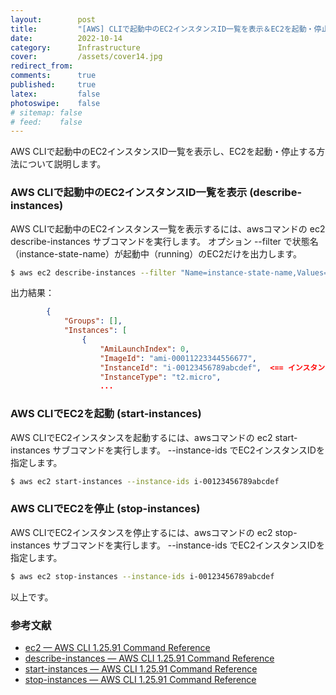 ```yaml
---
layout:        post
title:         "[AWS] CLIで起動中のEC2インスタンスID一覧を表示＆EC2を起動・停止する"
date:          2022-10-14
category:      Infrastructure
cover:         /assets/cover14.jpg
redirect_from:
comments:      true
published:     true
latex:         false
photoswipe:    false
# sitemap: false
# feed:    false
---
```


AWS CLIで起動中のEC2インスタンスID一覧を表示し、EC2を起動・停止する方法について説明します。

### AWS CLIで起動中のEC2インスタンスID一覧を表示 (describe-instances)

AWS CLIで起動中のEC2インスタンス一覧を表示するには、awsコマンドの ec2 describe-instances サブコマンドを実行します。
オプション --filter で状態名（instance-state-name）が起動中（running）のEC2だけを出力します。

```bash
$ aws ec2 describe-instances --filter "Name=instance-state-name,Values=running"
```

出力結果：

```json
        {
            "Groups": [],
            "Instances": [
                {
                    "AmiLaunchIndex": 0,
                    "ImageId": "ami-00011223344556677",
                    "InstanceId": "i-00123456789abcdef",  <== インスタンスID
                    "InstanceType": "t2.micro",
                    ...
```

### AWS CLIでEC2を起動 (start-instances)

AWS CLIでEC2インスタンスを起動するには、awsコマンドの ec2 start-instances サブコマンドを実行します。
--instance-ids でEC2インスタンスIDを指定します。

```bash
$ aws ec2 start-instances --instance-ids i-00123456789abcdef
```

### AWS CLIでEC2を停止 (stop-instances)

AWS CLIでEC2インスタンスを停止するには、awsコマンドの ec2 stop-instances サブコマンドを実行します。
--instance-ids でEC2インスタンスIDを指定します。

```bash
$ aws ec2 stop-instances --instance-ids i-00123456789abcdef
```

以上です。


### 参考文献

- [ec2 — AWS CLI 1.25.91 Command Reference](https://docs.aws.amazon.com/cli/latest/reference/ec2/)
- [describe-instances — AWS CLI 1.25.91 Command Reference](https://docs.aws.amazon.com/cli/latest/reference/ec2/describe-instances.html)
- [start-instances — AWS CLI 1.25.91 Command Reference](https://docs.aws.amazon.com/cli/latest/reference/ec2/start-instances.html)
- [stop-instances — AWS CLI 1.25.91 Command Reference](https://docs.aws.amazon.com/cli/latest/reference/ec2/stop-instances.html)
